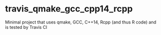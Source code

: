 # travis_qmake_gcc_cpp14_rcpp
Minimal project that uses qmake, GCC, C++14, Rcpp (and thus R code) and is tested by Travis CI
